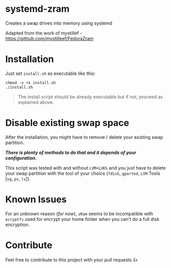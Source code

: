 # systemd-zram

Creates a swap drives into memory using systemd

Adapted from the work of mystillef - https://github.com/mystilleef/FedoraZram

# Installation

Just set `install.sh` as executable like this:

```shell
chmod -v +x install.sh
./install.sh
```

> The install script should be already executable but if not, proceed as explained above.

# Disable existing swap space

After the installation, you might have to remove / delete your existing swap partition.

__*There is plenty of methods to do that and it depends of your configuration.*__

This script was tested with and without `LVM+LUKS` and you just have to delete your swap partition with the tool of your choice (`fdisk`, `gparted`, `LVM` Tools [`vg`, `pv`, `lv`]).

# Known Issues

For an unknown reason (*for now*), `zRam` seems to be incompatible with `ecryptfs` used for encrypt your home folder when you can't do a full disk encryption.

# Contribute

Feel free to contribute to this project with your pull requests :+1:
